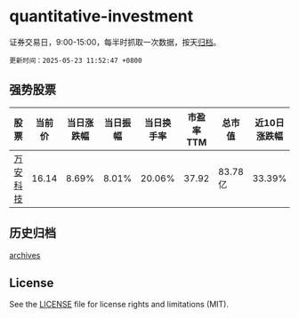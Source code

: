 # quantitative-investment

证券交易日，9:00-15:00，每半时抓取一次数据，按天[归档](archives)。

`更新时间：2025-05-23 11:52:47 +0800`

## 强势股票

|股票|当前价|当日涨跌幅|当日振幅|当日换手率|市盈率TTM|总市值|近10日涨跌幅|
|----|----|----|----|----|----|----|----|
|[万安科技](https://xueqiu.com/S/SZ002590)|16.14|8.69%|8.01%|20.06%|37.92|83.78亿|33.39%|

## 历史归档

[archives](archives)

## License

See the [LICENSE](LICENSE) file for license rights and limitations (MIT).